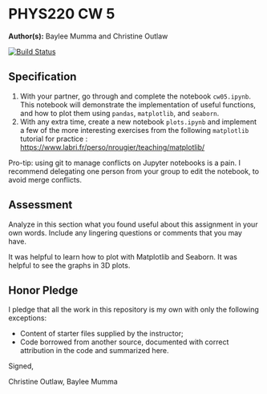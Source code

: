 # PHYS220 CW 5

**Author(s):** Baylee Mumma and Christine Outlaw

[![Build Status](https://travis-ci.org/chapman-phys220-2017f/cw-05-baylee-and-christine.svg?branch=master)](https://travis-ci.org/chapman-phys220-2017f/cw-05-baylee-and-christine)

## Specification

1. With your partner, go through and complete the notebook `cw05.ipynb`. This notebook will demonstrate the implementation of useful functions, and how to plot them using `pandas`, `matplotlib`, and `seaborn`.
1. With any extra time, create a new notebook `plots.ipynb` and implement a few of the more interesting exercises from the following `matplotlib` tutorial for practice : https://www.labri.fr/perso/nrougier/teaching/matplotlib/

Pro-tip: using git to manage conflicts on Jupyter notebooks is a pain. I recommend delegating one person from your group to edit the notebook, to avoid merge conflicts.

## Assessment

Analyze in this section what you found useful about this assignment in your own words. Include any lingering questions or comments that you may have.

It was helpful to learn how to plot with Matplotlib and Seaborn. It was helpful to see the graphs in 3D plots.

## Honor Pledge

I pledge that all the work in this repository is my own with only the following exceptions:

* Content of starter files supplied by the instructor;
* Code borrowed from another source, documented with correct attribution in the code and summarized here.

Signed,

Christine Outlaw, Baylee Mumma
